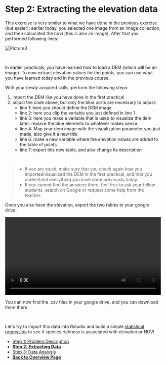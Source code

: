 # Step 2: Extracting the elevation data

This exercise is very similar to what we have done in the previous exercise (but easier): earlier today, you selected one image from an image collection, and then calculated the ndvi (this is also an image). After that you performed following lines: 

![Picture3](https://user-images.githubusercontent.com/89069805/179993101-c902ece6-2c3b-4efc-a3f7-23a1f486dfc1.png)

<br />

In earlier practicals, you have learned how to load a DEM (which will be an image). 
To now extract elevation values for the points, you can use what you have learned today and in the previous course. 

With your newly acquired skills, perform the following steps: 
1. import the DEM like you have done in the first practical
2. adjust the code above, but only the blue parts are necessary to adjust: 
    - line 1: here you should define the DEM image
    - line 2: here you clip the variable you just defined in line 1
    - line 3: here you make a variable that is used to visualize the dem later: replace the blue elements to whatever makes sense
    - line 4: Map your dem image with the visualization parameter you just made, also give it a new title
    - line 6: make a new variable where the elevation values are added to the table of points
    - line 7: export this new table, and also change its description
    
<br />


> - If you are stuck, make sure that you check again how you imported/visualized the DEM in the first practical, and that you understand everything you have done previously today. <br />
> - If you cannot find the answers there, feel free to ask your fellow students, search on Google or request some help from the teacher. <br />

Once you also have the elevation, export the two tables to your google drive: 


<video style="width:100%" controls>
  <source src="https://user-images.githubusercontent.com/89069805/179994188-ac967a3e-271f-4878-9f54-c2c5c17669ad.mp4" type="video/mp4">
Your browser does not support the video tag.
</video>

<br />

You can now find the .csv files in your google drive, and you can download them there. 

<br />

Let's try to import this data into Rstudio and build a simple  [statistical regression](Rstudio.html) to see if species richness is associated with elevation or NDVI

<nav>
  <ul>
    <li><a href="intro.html">Step 1: Problem Description</strong></li>
    <li><strong>Step 2: Extracting Data</strong></li>
    <li><a href="Rstudio.html">Step 3: Data Analysis</a></li>
    <li><a href="../"><b>Back to Overview Page</b></a></li>
  </ul>
</nav>



